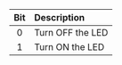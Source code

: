
| Bit | Description     |
| :-------------: | :------------- |
|0|Turn OFF the LED|
|1|Turn ON the LED|
